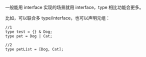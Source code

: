 
一般能用 interface 实现的场景就用 interface，type 相比功能会更多。

比如，可以联合多 type/interface，也可以声明元组：

```
//1
type test = {} & Dog;
type pet = Dog | Cat;

//2
type petList = [Dog, Cat];

```
